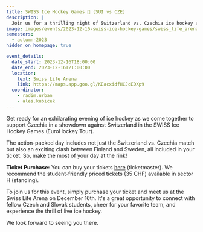 ```yaml
---
title: SWISS Ice Hockey Games 🏒 (SUI vs CZE) 
description: |
  Join us for a thrilling night of Switzerland vs. Czechia ice hockey action!
image: images/events/2023-12-16-swiss-ice-hockey-games/swiss_life_arena.jpg
semesters:
  - autumn-2023
hidden_on_homepage: true

event_details:
  date_start: 2023-12-16T18:00:00
  date_end: 2023-12-16T21:00:00
  location:
    text: Swiss Life Arena
    link: https://maps.app.goo.gl/KEacxidfHCJcEDXp9
  coordinator:
    - radim.urban
    - ales.kubicek
---
```


Get ready for an exhilarating evening of ice hockey as we come together to support Czechia in a showdown against Switzerland in the SWISS Ice Hockey Games (EuroHockey Tour). 

The action-packed day includes not just the Switzerland vs. Czechia match but also an exciting clash between Finland and Sweden, all included in your ticket. So, make the most of your day at the rink!

**Ticket Purchase:** You can buy your tickets [here](https://www.sihf.ch/de/events/ticketmaster) (ticketmaster). We recommend the student-friendly priced tickets (35 CHF) available in sector H (standing).

To join us for this event, simply purchase your ticket and meet us at the Swiss Life Arena on December 16th. It's a great opportunity to connect with fellow Czech and Slovak students, cheer for your favorite team, and experience the thrill of live ice hockey.

We look forward to seeing you there.
